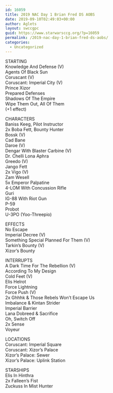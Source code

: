 ```yaml
---
id: 16059
title: 2019 NAC Day 1 Brian Fred DS AOBS
date: 2019-09-10T02:49:03+00:00
author: Aglets
layout: swccgpc
guid: https://www.starwarsccg.org/?p=16059
permalink: /2019-nac-day-1-brian-fred-ds-aobs/
categories:
  - Uncategorized
---
```

STARTING  
Knowledge And Defense (V)  
Agents Of Black Sun  
Coruscant (V)  
Coruscant: Imperial City (V)  
Prince Xizor  
Prepared Defenses  
Shadows Of The Empire  
Wipe Them Out, All Of Them  
(+1 effect)

CHARACTERS  
Baniss Keeg, Pilot Instructor  
2x Boba Fett, Bounty Hunter  
Bossk (V)  
Cad Bane  
Daroe (V)  
Dengar With Blaster Carbine (V)  
Dr. Chelli Lona Aphra  
Greedo (V)  
Jango Fett  
2x Vigo (V)  
Zam Wesell  
5x Emperor Palpatine  
4-LOM With Concussion Rifle  
Guri  
IG-88 With Riot Gun  
P-59  
Probot  
U-3PO (Yoo-Threepio)

EFFECTS  
No Escape  
Imperial Decree (V)  
Something Special Planned For Them (V)  
Tarkin&#8217;s Bounty (V)  
Xizor&#8217;s Bounty

INTERRUPTS  
A Dark Time For The Rebellion (V)  
According To My Design  
Cold Feet (V)  
Elis Helrot  
Force Lightning  
Force Push (V)  
2x Ghhhk & Those Rebels Won&#8217;t Escape Us  
Imbalance & Kintan Strider  
Imperial Barrier  
Lana Dobreed & Sacrifice  
Oh, Switch Off  
2x Sense  
Voyeur

LOCATIONS  
Coruscant: Imperial Square  
Coruscant: Xizor&#8217;s Palace  
Xizor&#8217;s Palace: Sewer  
Xizor&#8217;s Palace: Uplink Station

STARSHIPS  
Elis In Hinthra  
2x Falleen&#8217;s Fist  
Zuckuss In Mist Hunter